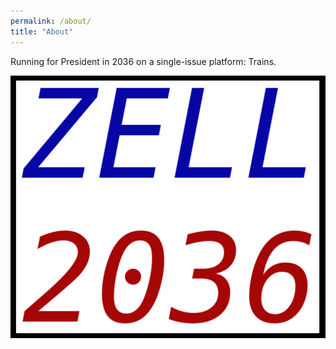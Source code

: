 ```yaml
---
permalink: /about/
title: "About"
---
```


Running for President in 2036 on a single-issue platform: Trains.

![logo](/assets/images/zell2036.png)